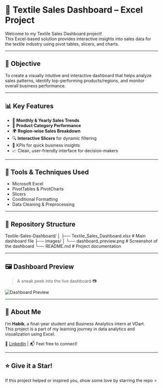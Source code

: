 # 🧵 Textile Sales Dashboard – Excel Project

Welcome to my Textile Sales Dashboard project!  
This Excel-based solution provides interactive insights into sales data for the textile industry using pivot tables, slicers, and charts.

---

## 📌 Objective

To create a visually intuitive and interactive dashboard that helps analyze sales patterns, identify top-performing products/regions, and monitor overall business performance.

---

## 📊 Key Features

- 📅 **Monthly & Yearly Sales Trends**
- 🧺 **Product Category Performance**
- 🌍 **Region-wise Sales Breakdown**
- 🔍 **Interactive Slicers** for dynamic filtering
- 🧠 KPIs for quick business insights
- 📈 Clean, user-friendly interface for decision-makers

---

## 🔧 Tools & Techniques Used

- Microsoft Excel
- PivotTables & PivotCharts
- Slicers
- Conditional Formatting
- Data Cleaning & Preprocessing

---

## 📁 Repository Structure
Textile-Sales-Dashboard/
│
├── Textile_Sales_Dashboard.xlsx # Main dashboard file
├── images/
│ └── dashboard_preview.png # Screenshot of the dashboard
└── README.md # Project documentation


---

## 🖼 Dashboard Preview

> A sneak peek into the live dashboard 📷

![Dashboard Preview](images/dashboard_preview.png)

---

## 👤 About Me

I’m **Habib**, a final-year student and Business Analytics intern at VDart.  
This project is a part of my learning journey in data analytics and visualization using Excel.

🔗 [LinkedIn](https://www.linkedin.com/in/halcyon-habib) | 📬 Feel free to connect!

---

## ⭐ Give it a Star!

If this project helped or inspired you, show some love by starring the repo ⭐




